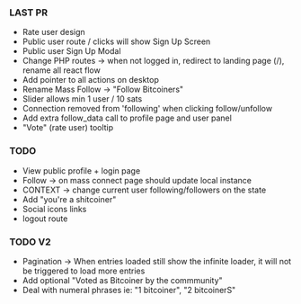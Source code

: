### LAST PR
- Rate user design
- Public user route / clicks will show Sign Up Screen
- Public user Sign Up Modal
- Change PHP routes -> when not logged in, redirect to landing page (/), rename all react flow
- Add pointer to all actions on desktop
- Rename Mass Follow -> "Follow Bitcoiners"
- Slider allows min 1 user / 10 sats
- Connection removed from 'following' when clicking follow/unfollow
- Add extra follow_data call to profile page and user panel
- "Vote" (rate user) tooltip

### TODO

- View public profile + login page
- Follow -> on mass connect page should update local instance
- CONTEXT -> change current user following/followers on the state
- Add "you're a shitcoiner"
- Social icons links
- logout route

### TODO V2
- Pagination -> When entries loaded still show the infinite loader, it will not be triggered to load more entries
- Add optional "Voted as Bitcoiner by the commmunity"
- Deal with numeral phrases ie: "1 bitcoiner", "2 bitcoinerS"
